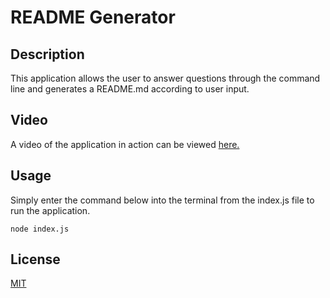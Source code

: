 # README Generator

## Description
This application allows the user to answer questions through the command line and generates a README.md according to user input.

## Video

A video of the application in action can be viewed [here.](./video/readme_video.mov) 

## Usage

Simply enter the command below into the terminal from the index.js file to run the application.
```
node index.js
```
## License
[MIT](https://choosealicense.com/licenses/mit/)